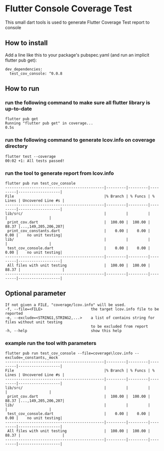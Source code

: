 # Flutter Console Coverage Test

This small dart tools is used to generate Flutter Coverage Test report to console

## How to install
Add a line like this to your package's pubspec.yaml (and run an implicit flutter pub get):
```
dev_dependencies:
  test_cov_console: ^0.0.8
```

## How to run
### run the following command to make sure all flutter library is up-to-date
```
flutter pub get
Running "flutter pub get" in coverage...                            0.5s
```
### run the following command to generate lcov.info on coverage directory
```
flutter test --coverage
00:02 +1: All tests passed!
```
### run the tool to generate report from lcov.info
```
flutter pub run test_cov_console
---------------------------------------------|---------|---------|---------|-------------------|
File                                         |% Branch | % Funcs | % Lines | Uncovered Line #s |
---------------------------------------------|---------|---------|---------|-------------------|
lib/src/                                     |         |         |         |                   |
 print_cov.dart                              |  100.00 |  100.00 |   88.37 |...,149,205,206,207|
 print_cov_constants.dart                    |    0.00 |    0.00 |    0.00 |    no unit testing|
lib/                                         |         |         |         |                   |
 test_cov_console.dart                       |    0.00 |    0.00 |    0.00 |    no unit testing|
---------------------------------------------|---------|---------|---------|-------------------|
 All files with unit testing                 |  100.00 |  100.00 |   88.37 |                   |
---------------------------------------------|---------|---------|---------|-------------------|
```
## Optional parameter
```
If not given a FILE, "coverage/lcov.info" will be used.
-f, --file=<FILE>                      the target lcov.info file to be reported
-e, --exclude=<STRING1,STRING2,...>    a list of contains string for files without unit testing
                                       to be excluded from report
-h, --help                             show this help
```
### example run the tool with parameters
```
flutter pub run test_cov_console --file=coverage\lcov.info --exclude=_constants,_mock
---------------------------------------------|---------|---------|---------|-------------------|
File                                         |% Branch | % Funcs | % Lines | Uncovered Line #s |
---------------------------------------------|---------|---------|---------|-------------------|
lib/src/                                     |         |         |         |                   |
 print_cov.dart                              |  100.00 |  100.00 |   88.37 |...,149,205,206,207|
lib/                                         |         |         |         |                   |
 test_cov_console.dart                       |    0.00 |    0.00 |    0.00 |    no unit testing|
---------------------------------------------|---------|---------|---------|-------------------|
 All files with unit testing                 |  100.00 |  100.00 |   88.37 |                   |
---------------------------------------------|---------|---------|---------|-------------------|
```